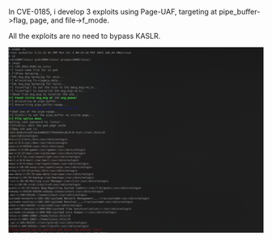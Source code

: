 In CVE-0185, i develop 3 exploits using Page-UAF,  targeting at pipe_buffer->flag, page, and file->f_mode.

All the exploits are no need to bypass KASLR.

![success](success.jpg)